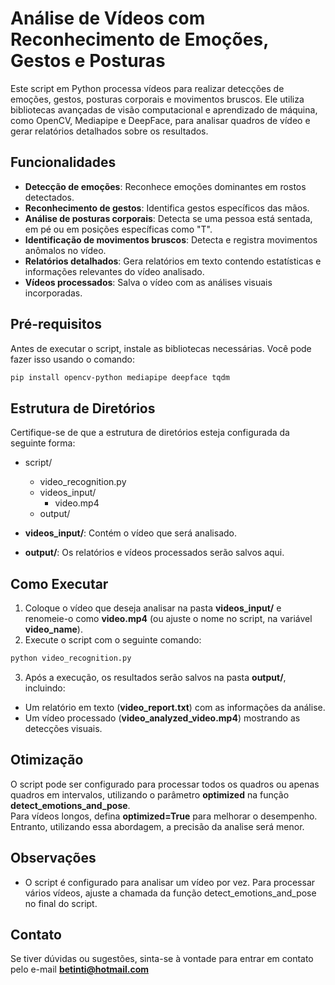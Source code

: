 # Análise de Vídeos com Reconhecimento de Emoções, Gestos e Posturas

Este script em Python processa vídeos para realizar detecções de emoções, gestos, posturas corporais e movimentos bruscos. Ele utiliza bibliotecas avançadas de visão computacional e aprendizado de máquina, como OpenCV, Mediapipe e DeepFace, para analisar quadros de vídeo e gerar relatórios detalhados sobre os resultados.

## Funcionalidades

- **Detecção de emoções**: Reconhece emoções dominantes em rostos detectados.
- **Reconhecimento de gestos**: Identifica gestos específicos das mãos.
- **Análise de posturas corporais**: Detecta se uma pessoa está sentada, em pé ou em posições específicas como "T".
- **Identificação de movimentos bruscos**: Detecta e registra movimentos anômalos no vídeo.
- **Relatórios detalhados**: Gera relatórios em texto contendo estatísticas e informações relevantes do vídeo analisado.
- **Vídeos processados**: Salva o vídeo com as análises visuais incorporadas.

## Pré-requisitos

Antes de executar o script, instale as bibliotecas necessárias. Você pode fazer isso usando o comando:

```bash
pip install opencv-python mediapipe deepface tqdm

```

## Estrutura de Diretórios

Certifique-se de que a estrutura de diretórios esteja configurada da seguinte forma:

- script/
  - video_recognition.py
  - videos_input/
      - video.mp4
  - output/

- **videos_input/**: Contém o vídeo que será analisado.
- **output/**: Os relatórios e vídeos processados serão salvos aqui.

## Como Executar

1. Coloque o vídeo que deseja analisar na pasta **videos_input/** e renomeie-o como **video.mp4** (ou ajuste o nome no script, na variável **video_name**).
2. Execute o script com o seguinte comando:

``` bash
python video_recognition.py
```

3. Após a execução, os resultados serão salvos na pasta **output/**, incluindo:
- Um relatório em texto (**video_report.txt**) com as informações da análise.
- Um vídeo processado (**video_analyzed_video.mp4**) mostrando as detecções visuais.

## Otimização

O script pode ser configurado para processar todos os quadros ou apenas quadros em intervalos, utilizando o parâmetro **optimized** na função **detect_emotions_and_pose**. <br/>
 Para vídeos longos, defina **optimized=True** para melhorar o desempenho. <br/>
 Entranto, utilizando essa abordagem, a precisão da analise será menor.

## Observações

- O script é configurado para analisar um vídeo por vez. Para processar vários vídeos, ajuste a chamada da função detect_emotions_and_pose no final do script.

## Contato

Se tiver dúvidas ou sugestões, sinta-se à vontade para entrar em contato pelo e-mail **betinti@hotmail.com**